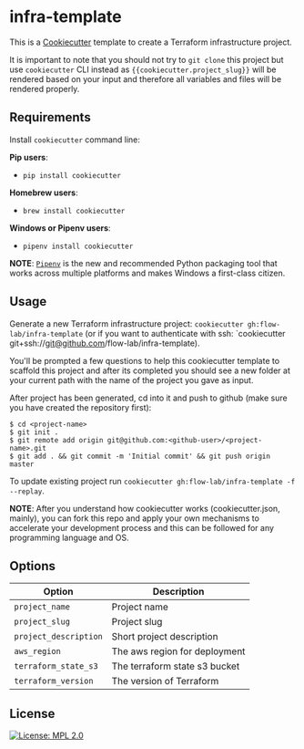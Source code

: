 # infra-template

This is a [Cookiecutter](https://github.com/audreyr/cookiecutter) template to create a Terraform infrastructure project.

It is important to note that you should not try to `git clone` this project but use `cookiecutter` CLI instead as ``{{cookiecutter.project_slug}}`` will be rendered based on your input and therefore all variables and files will be rendered properly.

## Requirements

Install `cookiecutter` command line: 

**Pip users**:

* `pip install cookiecutter`

**Homebrew users**:

* `brew install cookiecutter`

**Windows or Pipenv users**:

* `pipenv install cookiecutter`

**NOTE**: [`Pipenv`](https://github.com/pypa/pipenv) is the new and recommended Python packaging tool that works across multiple platforms and makes Windows a first-class citizen.

## Usage

Generate a new Terraform infrastructure project: `cookiecutter gh:flow-lab/infra-template` (or if you want to authenticate with ssh: `cookiecutter git+ssh://git@github.com/flow-lab/infra-template).

You'll be prompted a few questions to help this cookiecutter template to scaffold this project and after its completed you should see a new folder at your current path with the name of the project you gave as input.

After project has been generated, cd into it and push to github (make sure you have created the repository first):

```
$ cd <project-name>
$ git init .
$ git remote add origin git@github.com:<github-user>/<project-name>.git
$ git add . && git commit -m 'Initial commit' && git push origin master
```

To update existing project run `cookiecutter gh:flow-lab/infra-template -f --replay`.

**NOTE**: After you understand how cookiecutter works (cookiecutter.json, mainly), you can fork this repo and apply your own mechanisms to accelerate your development process and this can be followed for any programming language and OS.

## Options

Option | Description
------------------------------------------------- | ---------------------------------------------------------------------------------
`project_name`       | Project name
`project_slug`       | Project slug
`project_description`| Short project description
`aws_region`         | The aws region for deployment
`terraform_state_s3` | The terraform state s3 bucket
`terraform_version`  | The version of Terraform

License
-------
[![License: MPL 2.0](https://img.shields.io/badge/License-MPL%202.0-brightgreen.svg)](https://opensource.org/licenses/MPL-2.0)
